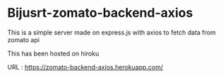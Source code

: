 # Bijusrt-zomato-backend-axios
This is a simple server made on express.js with axios to fetch data from zomato api

This has been hosted on hiroku

URL : https://zomato-backend-axios.herokuapp.com/ 
